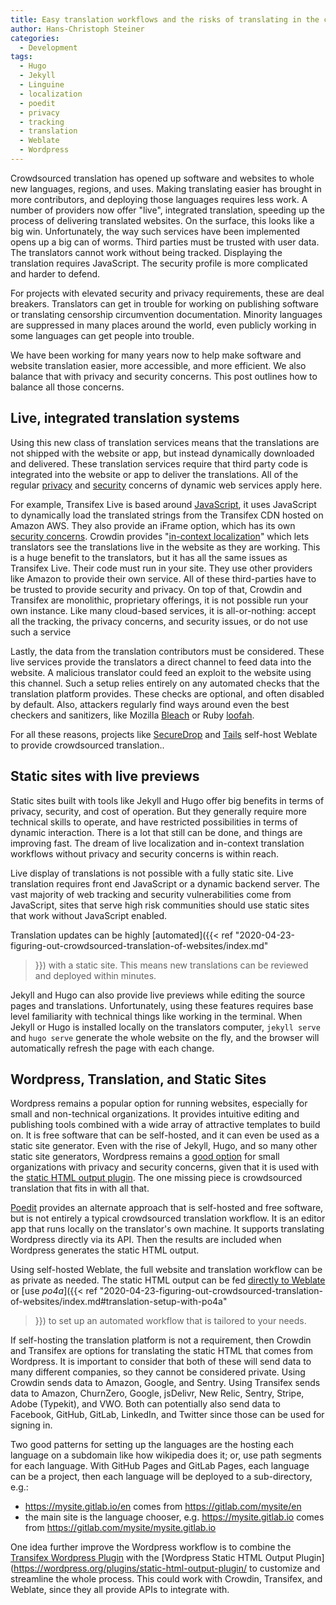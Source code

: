 ```yaml
---
title: Easy translation workflows and the risks of translating in the cloud
author: Hans-Christoph Steiner
categories:
  - Development
tags:
  - Hugo
  - Jekyll
  - Linguine
  - localization
  - poedit
  - privacy
  - tracking
  - translation
  - Weblate
  - Wordpress
---
```



Crowdsourced translation has opened up software and websites to whole
new languages, regions, and uses.  Making translating easier has
brought in more contributors, and deploying those languages requires
less work.  A number of providers now offer "live", integrated
translation, speeding up the process of delivering translated
websites. On the surface, this looks like a big win.  Unfortunately,
the way such services have been implemented opens up a big can of
worms.  Third parties must be trusted with user data.  The translators
cannot work without being tracked. Displaying the translation requires
JavaScript.  The security profile is more complicated and harder to
defend.

For projects with elevated security and privacy requirements, these
are deal breakers.  Translators can get in trouble for working on
publishing software or translating censorship circumvention
documentation.  Minority languages are suppressed in many places
around the world, even publicly working in some languages can get
people into trouble.

We have been working for many years now to help make software and
website translation easier, more accessible, and more efficient.  We
also balance that with privacy and security concerns.  This post
outlines how to balance all those concerns.


## Live, integrated translation systems

Using this new class of translation services means that the
translations are not shipped with the website or app, but instead
dynamically downloaded and delivered.  These translation services
require that third party code is integrated into the website or app to
deliver the translations.  All of the regular
[privacy](https://browserleaks.com/) and
[security](https://owasp.org/www-project-top-ten/) concerns of dynamic
web services apply here.

For example, Transifex Live is based around
[JavaScript](https://docs.transifex.com/live/installing-the-JavaScript-snippet),
it uses JavaScript to dynamically load the translated strings from the
Transifex CDN hosted on Amazon AWS.  They also provide an iFrame
option, which has its own [security
concerns](https://stackoverflow.com/a/9428051).  Crowdin provides
"[in-context
localization](https://support.crowdin.com/in-context-localization/)"
which lets translators see the translations live in the website as
they are working.  This is a huge benefit to the translators, but it
has all the same issues as Transifex Live.  Their code must run in
your site.  They use other providers like Amazon to provide their own
service.  All of these third-parties have to be trusted to provide
security and privacy.  On top of that, Crowdin and Transifex are
monolithic, proprietary offerings, it is not possible run your own
instance.  Like many cloud-based services, it is all-or-nothing:
accept all the tracking, the privacy concerns, and security issues, or
do not use such a service

Lastly, the data from the translation contributors must be considered.
These live services provide the translators a direct channel to feed
data into the website.  A malicious translator could feed an exploit
to the website using this channel.  Such a setup relies entirely on
any automated checks that the translation platform provides.  These
checks are optional, and often disabled by default.  Also, attackers
regularly find ways around even the best checkers and sanitizers, like
Mozilla [Bleach](https://github.com/mozilla/bleach) or Ruby
[loofah](https://github.com/flavorjones/loofah).

For all these reasons, projects like
[SecureDrop](https://weblate.securedrop.org/) and
[Tails](https://translate.tails.boum.org/) self-host Weblate to
provide crowdsourced translation..


## Static sites with live previews

Static sites built with tools like Jekyll and Hugo offer big benefits
in terms of privacy, security, and cost of operation.  But they
generally require more technical skills to operate, and have
restricted possibilities in terms of dynamic interaction.  There is a
lot that still can be done, and things are improving fast.  The dream
of live localization and in-context translation workflows without
privacy and security concerns is within reach.

Live display of translations is not possible with a fully static site.
Live translation requires front end JavaScript or a dynamic backend
server.  The vast majority of web tracking and security
vulnerabilities come from JavaScript, sites that serve high risk
communities should use static sites that work without JavaScript
enabled.

Translation updates can be highly [automated]({{< ref
"2020-04-23-figuring-out-crowdsourced-translation-of-websites/index.md"
>}}) with a static site.  This means new translations can be reviewed
and deployed within minutes.

Jekyll and Hugo can also provide live previews while editing the
source pages and translations. Unfortunately, using these features
requires base level familiarity with technical things like working in
the terminal.  When Jekyll or Hugo is installed locally on the
translators computer, `jekyll serve` and `hugo serve` generate the
whole website on the fly, and the browser will automatically refresh
the page with each change.


## Wordpress, Translation, and Static Sites

Wordpress remains a popular option for running websites, especially
for small and non-technical organizations.  It provides intuitive
editing and publishing tools combined with a wide array of attractive
templates to build on.  It is free software that can be self-hosted,
and it can even be used as a static site generator.  Even with the
rise of Jekyll, Hugo, and so many other static site generators,
Wordpress remains a [good
option](https://www.brianshim.com/webtricks/wordpress-static-site-generator/)
for small organizations with privacy and security concerns, given that
it is used with the [static HTML output
plugin](https://wordpress.org/plugins/static-html-output-plugin/).
The one missing piece is crowdsourced translation that fits in with
all that.

[Poedit](https://poedit.net/) provides an alternate approach that is
self-hosted and free software, but is not entirely a typical
crowdsourced translation workflow.  It is an editor app that runs
locally on the translator's own machine.  It supports translating
Wordpress directly via its API.  Then the results are included when
Wordpress generates the static HTML output.

Using self-hosted Weblate, the full website and translation workflow
can be as private as needed.  The static HTML output can be fed
[directly to
Weblate](https://docs.weblate.org/en/latest/formats.html#html-files)
or [use _po4a_]({{< ref
"2020-04-23-figuring-out-crowdsourced-translation-of-websites/index.md#translation-setup-with-po4a"
>}}) to set up an automated workflow that is tailored to your needs.

If self-hosting the translation platform is not a requirement, then
Crowdin and Transifex are options for translating the static HTML that
comes from Wordpress.  It is important to consider that both of these
will send data to many different companies, so they cannot be
considered private.  Using Crowdin sends data to Amazon, Google, and
Sentry.  Using Transifex sends data to Amazon, ChurnZero, Google,
jsDelivr, New Relic, Sentry, Stripe, Adobe (Typekit), and VWO.  Both
can potentially also send data to Facebook, GitHub, GitLab, LinkedIn,
and Twitter since those can be used for signing in.

Two good patterns for setting up the languages are the hosting each
language on a subdomain like how wikipedia does it; or, use path
segments for each language.  With GitHub Pages and GitLab Pages, each
language can be a project, then each language will be deployed to a
sub-directory, e.g.:

* https://mysite.gitlab.io/en comes from https://gitlab.com/mysite/en
* the main site is the language chooser, e.g.
  https://mysite.gitlab.io comes from https://gitlab.com/mysite/mysite.gitlab.io

One idea further improve the Wordpress workflow is to combine the
[Transifex Wordpress Plugin](https://www.transifex.com/integrations/wordpress-multilingual-plugin/)
with the
[Wordpress Static HTML Output Plugin](https://wordpress.org/plugins/static-html-output-plugin/
to customize and streamline the whole process.  This could work with
Crowdin, Transifex, and Weblate, since they all provide APIs to
integrate with.
